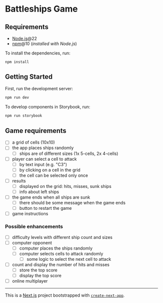 # Battleships Game

## Requirements

- [Node.js](https://nodejs.org/)@22
- [npm](https://www.npmjs.com/)@10 (_installed with Node.js_)

To install the dependencies, run:

```
npm install
```

## Getting Started

First, run the development server:

```bash
npm run dev
```

To develop components in Storybook, run:

```bash
npm run storybook
```

## Game requirements

- [ ] a grid of cells (10x10)
- [ ] the app places ships randomly
  - [ ] ships are of different sizes (1x 5-cells, 2x 4-cells)
- [ ] player can select a cell to attack
  - [ ] by text input (e.g. "C3")
  - [ ] by clicking on a cell in the grid
  - [ ] the cell can be selected only once
- [ ] results
  - [ ] displayed on the grid: hits, misses, sunk ships
  - [ ] info about left ships
- [ ] the game ends when all ships are sunk
  - [ ] there should be some message when the game ends
  - [ ] button to restart the game
- [ ] game instructions

### Possible enhancements

- [ ] difficulty levels with different ship count and sizes
- [ ] computer opponent
  - [ ] computer places the ships randomly
  - [ ] computer selects cells to attack randomly
    - [ ] some logic to select the next cell to attack
- [ ] count and display the number of hits and misses
  - [ ] store the top score
  - [ ] display the top score
- [ ] online multiplayer

---

This is a [Next.js](https://nextjs.org) project bootstrapped with [`create-next-app`](https://nextjs.org/docs/app/api-reference/cli/create-next-app).
